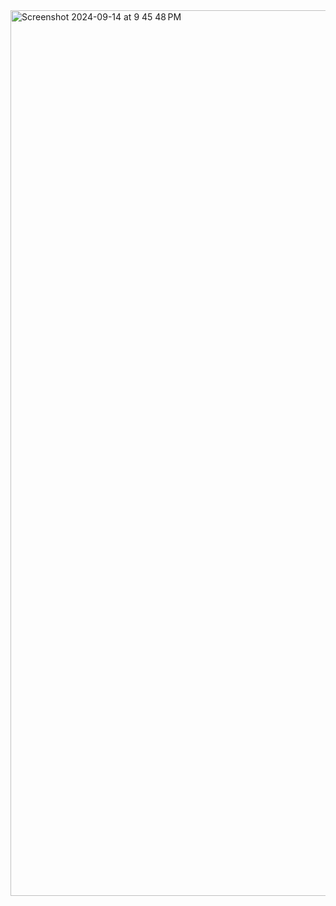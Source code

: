 <img width="1417" alt="Screenshot 2024-09-14 at 9 45 48 PM" src="https://github.com/user-attachments/assets/fc32d095-722f-4bc1-9a52-895db4afb856">
